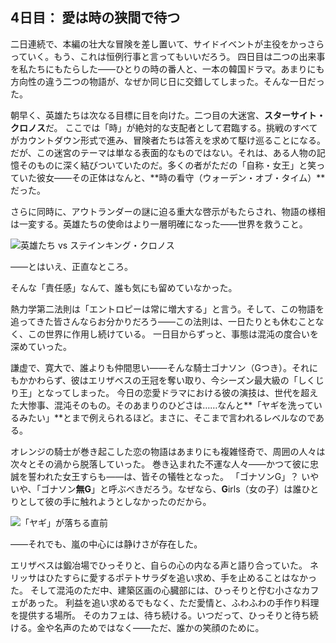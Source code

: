 <!-- title: 愛は時の狭間で待つ -->

## 4日目： 愛は時の狭間で待つ

二日連続で、本編の壮大な冒険を差し置いて、サイドイベントが主役をかっさらっていく。もう、これは恒例行事と言ってもいいだろう。
四日目は二つの出来事を私たちにもたらした――ひとりの時の番人と、一本の韓国ドラマ。あまりにも方向性の違う二つの物語が、なぜか同じ日に交錯してしまった。そんな一日だった。

朝早く、英雄たちは次なる目標に目を向けた。二つ目の大迷宮、**スターサイト・クロノス**だ。
ここでは「時」が絶対的な支配者として君臨する。挑戦のすべてがカウントダウン形式で進み、冒険者たちは答えを求めて駆け巡ることになる。
だが、この迷宮のテーマは単なる表面的なものではない。それは、ある人物の記憶そのものに深く結びついていたのだ。多くの者がただの「自称・女王」と笑っていた彼女――その正体はなんと、**時の看守（ウォーデン・オブ・タイム）**だった。

さらに同時に、アウトランダーの謎に迫る重大な啓示がもたらされ、物語の様相は一変する。英雄たちの使命はより一層明確になった――世界を救うこと。

![英雄たち vs ステインキング・クロノス](/images-opt/chronos-opt.webp)

――とはいえ、正直なところ。

そんな「責任感」なんて、誰も気にも留めていなかった。

熱力学第二法則は「エントロピーは常に増大する」と言う。そして、この物語を追ってきた皆さんならお分かりだろう――この法則は、一日たりとも休むことなく、この世界に作用し続けている。
一日目からずっと、事態は混沌の度合いを深めていった。

謙虚で、寛大で、誰よりも仲間思い――そんな騎士ゴナソン（Gつき）。それにもかかわらず、彼はエリザベスの王冠を奪い取り、今シーズン最大級の「しくじり王」となってしまった。
今日の恋愛ドラマにおける彼の演技は、世代を超えた大惨事、混沌そのもの。そのあまりのひどさは……なんと**「ヤギを洗っているみたい」**とまで例えられるほど。まさに、そこまで言われるレベルなのである。

オレンジの騎士が巻き起こした恋の物語はあまりにも複雑怪奇で、周囲の人々は次々とその渦から脱落していった。
巻き込まれた不運な人々――かつて彼に忠誠を誓われた女王すらも――は、皆その犠牲となった。
「ゴナソンG」？ いやいや、「ゴナソン**無G**」と呼ぶべきだろう。なぜなら、**G**irls（女の子）は誰ひとりとして彼の手に触れようとしなかったのだから。

![「ヤギ」が落ちる直前](/images-opt/goat-opt.webp)

――それでも、嵐の中心には静けさが存在した。

エリザベスは鍛冶場でひっそりと、自らの心の内なる声と語り合っていた。
ネリッサはひたすらに愛するポテトサラダを追い求め、手を止めることはなかった。
そして混沌のただ中、建築区画の心臓部には、ひっそりと佇む小さなカフェがあった。
利益を追い求めるでもなく、ただ愛情と、ふわふわの手作り料理を提供する場所。
そのカフェは、待ち続ける。いつだって、ひっそりと待ち続ける。金や名声のためではなく――ただ、誰かの笑顔のために。